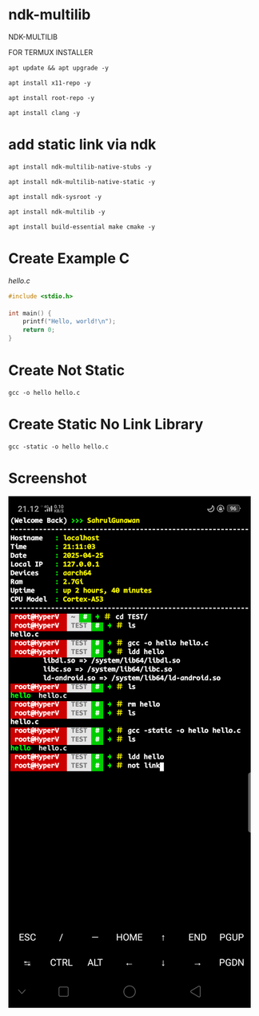 # ndk-multilib
 NDK-MULTILIB 

FOR TERMUX INSTALLER
````
apt update && apt upgrade -y
````
````
apt install x11-repo -y
````
````
apt install root-repo -y
````
````
apt install clang -y
````

# add static link via ndk
````
apt install ndk-multilib-native-stubs -y
````
````
apt install ndk-multilib-native-static -y
````
````
apt install ndk-sysroot -y
````
````
apt install ndk-multilib -y
````
````
apt install build-essential make cmake -y
````

# Create Example C
*hello.c*
````c
#include <stdio.h>

int main() {
    printf("Hello, world!\n");
    return 0;
}
````
# Create Not Static 
````
gcc -o hello hello.c
````
# Create Static No Link Library
````
gcc -static -o hello hello.c
````

# Screenshot
![Deskripsi Gambar](https://raw.githubusercontent.com/SahrulGunawan-ID/ndk-multilib/refs/heads/main/Screenshot_2025-04-25-21-12-02-80.png)
